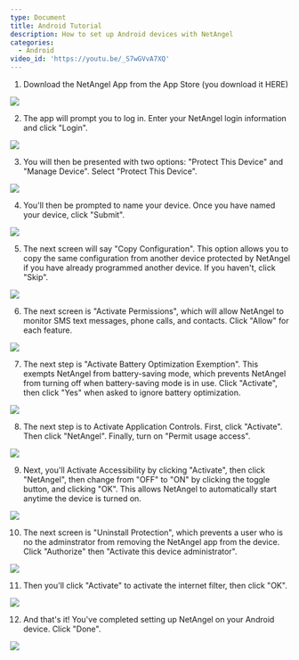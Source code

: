 ```yaml
---
type: Document
title: Android Tutorial
description: How to set up Android devices with NetAngel
categories:
  - Android
video_id: 'https://youtu.be/_S7wGVvA7XQ'
---
```

1. Download the NetAngel App from the App Store (you download it HERE)





![](/help/img/uploads/download-app.png)



 



2. The app will prompt you to log in. Enter your NetAngel login information and click "Login". 



![](/help/img/uploads/step2.png)





 



3. You will then be presented with two options: "Protect This Device" and "Manage Device". Select "Protect This Device".



![](/help/img/uploads/protect.png)





 



4. You'll then be prompted to name your device. Once you have named your device, click "Submit". 





![](/help/img/uploads/step4.png)



 



5. The next screen will say "Copy Configuration". This option allows you to copy the same configuration from another device protected by NetAngel if you have already programmed another device. If you haven't, click "Skip". 





![](/help/img/uploads/step3.png)



 



6. The next screen is "Activate Permissions", which will allow NetAngel to monitor SMS text messages, phone calls, and contacts. Click "Allow" for each feature.





![](/help/img/uploads/step6.png)



 



7. The next step is "Activate Battery Optimization Exemption". This exempts NetAngel from battery-saving mode, which prevents NetAngel from turning off when battery-saving mode is in use. Click "Activate", then click "Yes" when asked to ignore battery optimization.





![](/help/img/uploads/step7.png)



 



8. The next step is to Activate Application Controls. First, click "Activate". Then click "NetAngel". Finally, turn on "Permit usage access". 







![](/help/img/uploads/step8.png)

 



9. Next, you'll Activate Accessibility by clicking "Activate", then click "NetAngel", then change from "OFF" to "ON" by clicking the toggle button, and clicking "OK". This allows NetAngel to automatically start anytime the device is turned on. 







![](/help/img/uploads/step10.png)

 



10. The next screen is "Uninstall Protection", which prevents a user who is no the adminstrator from removing the NetAngel app from the device. Click "Authorize" then "Activate this device administrator". 





![](/help/img/uploads/step11.png)



 



11. Then you'll click "Activate" to activate the internet filter, then click "OK". 







![](/help/img/uploads/step12.png)

 



12. And that's it! You've completed setting up NetAngel on your Android device. Click "Done". 



![](/help/img/uploads/finalstep.png)
